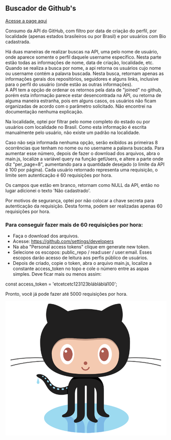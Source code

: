 ## Buscador de Github's

<a href="https://staelsabrina.github.io/githubfinder/index.html">Acesse a page aqui</a>

Consumo da API do GitHub, com filtro por data de criação do perfil, por localidade (apenas estados brasileiros ou por Brasil) e por usuários com Bio cadastrada.

Há duas maneiras de realizar buscas na API, uma pelo nome de usuário, onde aparece somente o perfil daquele username específico. Nesta parte estão todas as informações de nome, data de criação, localidade, etc. Quando se realiza a busca por nome, a api retorna os usuários cujo nome ou username contém a palavra buscada. Nesta busca, retornam apenas as informações gerais dos repositórios, seguidores e alguns links, inclusive para o perfil do usuário (onde estão as outras informações).
<br>A API tem a opção de ordenar os retornos pela data de "joined" no github, porém esta informação parece estar desencontrada na API, ou retorna de alguma maneira estranha, pois em alguns casos, os usuários não ficam organizadas de acordo com o parâmetro solicitado. Não encontrei na documentação nenhuma explicação.

Na localidade, optei por filtrar pelo nome completo do estado ou por usuários com localidade no Brasil. Como esta informação é escrita manualmente pelo usuário, não existe um padrão na localidade.

Caso não seja informada nenhuma opção, serão exibidos as primeiras 8 ocorrências que tenham no nome ou no username a palavra buscada.
Para aumentar esse número, depois de fazer o download dos arquivos, abra o main.js, localize a variável query na função getUsers, e altere a parte onde diz "per_page=8", aumentando para a quantidade desejado (o limite da API é 100 por página). 
Cada usuário retornado representa uma requisição, o limite sem autenticação é 60 requisições por hora.

Os campos que estão em branco, retornam como NULL da API, então no lugar adicionei o texto 'Não cadastrado'.

Por motivos de segurança, optei por não colocar a chave secreta para autenticação da requisição. Desta forma, podem ser realizadas apenas 60 requisições por hora.

### Para conseguir fazer mais de 60 requisições por hora:

* Faça o download dos arquivos.
* Acesse: https://github.com/settings/developers
* Na aba "Personal access tokens" clique em generate new token.
* Selecione os escopos:  public_repo / read:user / user:email. Esses escopos darão acesso de leitura aos perfis público de usuários.
* Depois de criado, copie o token, abra o arquivo main.js, localize a constante access_token no topo e cole o número entre as aspas simples. Deve ficar mais ou menos assim:

const access_token = 'etcetcetc123123blábláblá100';

Pronto, você já pode fazer até 5000 requisições por hora.


<p align="center">
  <img src="img/Octocat.png">
</p>
